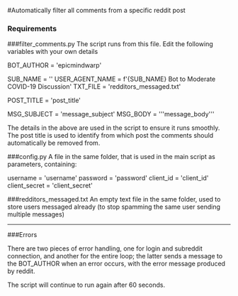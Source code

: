 #Automatically filter all comments from a specific reddit post

### Requirements

###filter_comments.py
The script runs from this file. Edit the following variables with your own details

BOT_AUTHOR      = 'epicmindwarp'

SUB_NAME        = ''
USER_AGENT_NAME = f'{SUB_NAME} Bot to Moderate COVID-19 Discussion'
TXT_FILE        = 'redditors_messaged.txt'

POST_TITLE      = 'post_title'

MSG_SUBJECT     = 'message_subject'
MSG_BODY        = '''message_body'''

The details in the above are used in the script to ensure it runs smoothly. The post title is used to identify from which post the comments should automatically be removed from.

###config.py
A file in the same folder, that is used in the main script as parameters, containing:

username = 'username'
password = 'password'
client_id = 'client_id'
client_secret = 'client_secret'


###redditors_messaged.txt
An empty text file in the same folder, used to store users messaged already (to stop spamming the same user sending multiple messages)

___

###Errors

There are two pieces of error handling, one for login and subreddit connection, and another for the entire loop; the latter sends a message to the BOT_AUTHOR when an error occurs, with the error message produced by reddit.

The script will continue to run again after 60 seconds.
